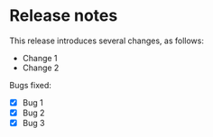 # Release notes

This release introduces several changes, as follows:
- Change 1
- Change 2 

Bugs fixed:
- [x] Bug 1
- [x] Bug 2
- [x] Bug 3
